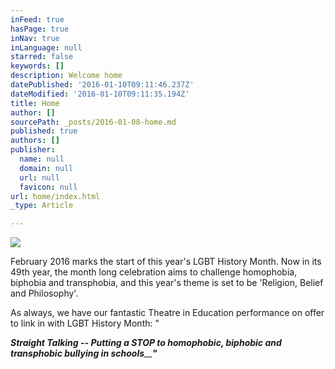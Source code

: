 ```yaml
---
inFeed: true
hasPage: true
inNav: true
inLanguage: null
starred: false
keywords: []
description: Welcome home
datePublished: '2016-01-10T09:11:46.237Z'
dateModified: '2016-01-10T09:11:35.194Z'
title: Home
author: []
sourcePath: _posts/2016-01-08-home.md
published: true
authors: []
publisher:
  name: null
  domain: null
  url: null
  favicon: null
url: home/index.html
_type: Article

---
```

![](https://the-grid-user-content.s3-us-west-2.amazonaws.com/73b45e08-a6ea-401d-ba61-fbd669fd27b5.JPG)

February 2016 marks the start of this year's LGBT History Month. Now in its 49th year, the month long celebration aims to challenge homophobia, biphobia and transphobia, and this year's theme is set to be 'Religion, Belief and Philosophy'.

As always, we have our fantastic Theatre in Education performance on offer to link in with LGBT History Month: "

_**Straight Talking -- Putting a STOP to homophobic, biphobic and transphobic bullying in schools**__**"**_